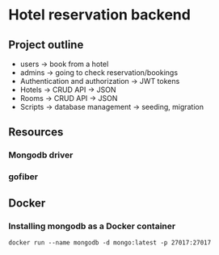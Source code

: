 # Hotel reservation backend

## Project outline

- users -> book from a hotel
- admins -> going to check reservation/bookings
- Authentication and authorization -> JWT tokens
- Hotels -> CRUD API -> JSON
- Rooms -> CRUD API -> JSON
- Scripts -> database management -> seeding, migration

## Resources

### Mongodb driver

### gofiber

## Docker

### Installing mongodb as a Docker container

```
docker run --name mongodb -d mongo:latest -p 27017:27017
```
